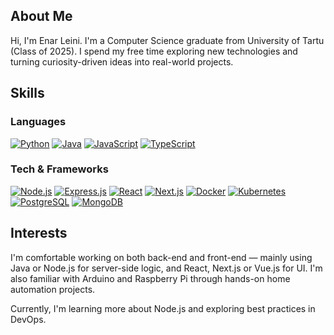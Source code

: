
## About Me

Hi, I'm Enar Leini. I'm a Computer Science graduate from University of Tartu (Class of 2025). I spend my free time exploring new technologies and turning curiosity-driven ideas into real-world projects.

## Skills

### Languages  
[![Python](https://img.shields.io/badge/Python-306998?style=for-the-badge&logo=python&logoColor=white)](https://www.python.org/)
[![Java](https://img.shields.io/badge/Java-ED8B00?style=for-the-badge&logo=java&logoColor=white)](https://www.oracle.com/java/)
[![JavaScript](https://img.shields.io/badge/JavaScript-F0DB4F?style=for-the-badge&logo=javascript&logoColor=black)](https://developer.mozilla.org/en-US/docs/Web/JavaScript)
[![TypeScript](https://img.shields.io/badge/TypeScript-007ACC?style=for-the-badge&logo=typescript&logoColor=white)](https://www.typescriptlang.org/)

### Tech & Frameworks  
[![Node.js](https://img.shields.io/badge/Node.js-43853D?style=for-the-badge&logo=node.js&logoColor=white)](https://nodejs.org/en/)
[![Express.js](https://img.shields.io/badge/Express.js-303030?style=for-the-badge&logo=express&logoColor=white)](https://expressjs.com/)
[![React](https://img.shields.io/badge/React-087EA4?style=for-the-badge&logo=react&logoColor=white)](https://reactjs.org/)
[![Next.js](https://img.shields.io/badge/Next.js-111111?style=for-the-badge&logo=next.js&logoColor=white)](https://nextjs.org/)
[![Docker](https://img.shields.io/badge/Docker-0db7ed?style=for-the-badge&logo=docker&logoColor=white)](https://www.docker.com/)
[![Kubernetes](https://img.shields.io/badge/Kubernetes-326ce5?style=for-the-badge&logo=kubernetes&logoColor=white)](https://kubernetes.io/)
[![PostgreSQL](https://img.shields.io/badge/PostgreSQL-336791?style=for-the-badge&logo=postgresql&logoColor=white)](https://www.postgresql.org/)
[![MongoDB](https://img.shields.io/badge/MongoDB-47A248?style=for-the-badge&logo=mongodb&logoColor=white)](https://www.mongodb.com/)

## Interests

I'm comfortable working on both back-end and front-end — mainly using Java or Node.js for server-side logic, and React, Next.js or Vue.js for UI. I'm also familiar with Arduino and Raspberry Pi through hands-on home automation projects.

Currently, I'm learning more about Node.js and exploring best practices in DevOps.
